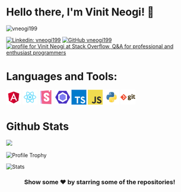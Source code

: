 # Hello there, I'm Vinit Neogi! 👋

<p align="left"> <img src="https://komarev.com/ghpvc/?username=vneogi199&label=Views&color=blue&style=plastic" alt="vneogi199" /> </p>

[![Linkedin: vneogi199](https://img.shields.io/badge/-vneogi199-blue?style=flat-square&logo=Linkedin&logoColor=white&link=https://www.linkedin.com/in/vneogi199/)](https://www.linkedin.com/in/vneogi199/)
[![GitHub vneogi199](https://img.shields.io/github/followers/vneogi199?label=follow&style=social)](https://github.com/vneogi199)
<a href="https://stackoverflow.com/users/6341757/vinit-neogi"><img src="https://stackoverflow.com/users/flair/6341757.png" width="208" height="58" alt="profile for Vinit Neogi at Stack Overflow, Q&amp;A for professional and enthusiast programmers" title="profile for Vinit Neogi at Stack Overflow, Q&amp;A for professional and enthusiast programmers"></a>

# Languages and Tools:


<code><img height="40" src="https://raw.githubusercontent.com/github/explore/80688e429a7d4ef2fca1e82350fe8e3517d3494d/topics/angular/angular.png"></code>
<code><img height="40" src="https://raw.githubusercontent.com/github/explore/80688e429a7d4ef2fca1e82350fe8e3517d3494d/topics/react/react.png"></code>
<code><img height="40" src="https://raw.githubusercontent.com/github/explore/80688e429a7d4ef2fca1e82350fe8e3517d3494d/topics/storybook/storybook.png"></code>
<code><img height="40" src="https://raw.githubusercontent.com/github/explore/80688e429a7d4ef2fca1e82350fe8e3517d3494d/topics/eslint/eslint.png"></code>
<code><img height="40" src="https://raw.githubusercontent.com/github/explore/80688e429a7d4ef2fca1e82350fe8e3517d3494d/topics/typescript/typescript.png"></code>
<code><img height="40" src="https://raw.githubusercontent.com/github/explore/80688e429a7d4ef2fca1e82350fe8e3517d3494d/topics/javascript/javascript.png"></code>
<code><img height="40" src="https://raw.githubusercontent.com/github/explore/80688e429a7d4ef2fca1e82350fe8e3517d3494d/topics/python/python.png"></code>
<code><img height="40" src="https://raw.githubusercontent.com/github/explore/80688e429a7d4ef2fca1e82350fe8e3517d3494d/topics/git/git.png"></code>


# Github Stats

![](https://github-readme-stats.vercel.app/api/top-langs/?username=vneogi199&hide_langs_below=1)

![Profile Trophy](https://github-profile-trophy.vercel.app/?username=vneogi199)

![Stats](https://github-readme-stats.vercel.app/api/?username=vneogi199)

<div align="center">
  
### Show some ❤️ by starring some of the repositories!

</div>

